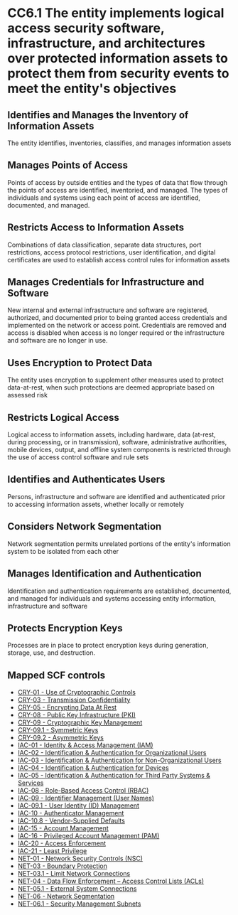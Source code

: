 # CC6.1 The entity implements logical access security software, infrastructure, and architectures over protected information assets to protect them from security events to meet the entity's objectives
## Identifies and Manages the Inventory of Information Assets
The entity identifies, inventories, classifies, and manages information assets
## Manages Points of Access
Points of access by outside entities and the types of data that flow through the points of access are identified, inventoried, and managed. The types of individuals and systems using each point of access are identified, documented, and managed.
## Restricts Access to Information Assets
Combinations of data classification, separate data structures, port restrictions, access protocol restrictions, user identification, and digital certificates are used to establish access control rules for information assets
## Manages Credentials for Infrastructure and Software
New internal and external infrastructure and software are registered, authorized, and documented prior to being granted access credentials and implemented on the network or access point. Credentials are removed and access is disabled when access is no longer required or the infrastructure and software are no longer in use.
## Uses Encryption to Protect Data
The entity uses encryption to supplement other measures used to protect data-at-rest, when such protections are deemed appropriate based on assessed risk
## Restricts Logical Access
Logical access to information assets, including hardware, data (at-rest, during processing, or in transmission), software, administrative authorities, mobile devices, output, and offline system components is restricted through the use of access control software and rule sets
## Identifies and Authenticates Users
Persons, infrastructure and software are identified and authenticated prior to accessing information assets, whether locally or remotely
## Considers Network Segmentation
Network segmentation permits unrelated portions of the entity's information system to be isolated from each other
## Manages Identification and Authentication
Identification and authentication requirements are established, documented, and managed for individuals and systems accessing entity information, infrastructure and software
## Protects Encryption Keys
Processes are in place to protect encryption keys during generation, storage, use, and destruction.
## Mapped SCF controls
- [CRY-01 - Use of Cryptographic Controls](../scf/cry-01-useofcryptographiccontrols.md)
- [CRY-03 - Transmission Confidentiality](../scf/cry-03-transmissionconfidentiality.md)
- [CRY-05 - Encrypting Data At Rest](../scf/cry-05-encryptingdataatrest.md)
- [CRY-08 - Public Key Infrastructure (PKI)](../scf/cry-08-publickeyinfrastructure(pki).md)
- [CRY-09 - Cryptographic Key Management](../scf/cry-09-cryptographickeymanagement.md)
- [CRY-09.1 - Symmetric Keys](../scf/cry-091-symmetrickeys.md)
- [CRY-09.2 - Asymmetric Keys](../scf/cry-092-asymmetrickeys.md)
- [IAC-01 - Identity & Access Management (IAM)](../scf/iac-01-identity&accessmanagement(iam).md)
- [IAC-02 - Identification & Authentication for Organizational Users](../scf/iac-02-identification&authenticationfororganizationalusers.md)
- [IAC-03 - Identification & Authentication for Non-Organizational Users](../scf/iac-03-identification&authenticationfornon-organizationalusers.md)
- [IAC-04 - Identification & Authentication for Devices](../scf/iac-04-identification&authenticationfordevices.md)
- [IAC-05 - Identification & Authentication for Third Party Systems & Services](../scf/iac-05-identification&authenticationforthirdpartysystems&services.md)
- [IAC-08 - Role-Based Access Control (RBAC)](../scf/iac-08-role-basedaccesscontrol(rbac).md)
- [IAC-09 - Identifier Management (User Names)](../scf/iac-09-identifiermanagement(usernames).md)
- [IAC-09.1 - User Identity (ID) Management](../scf/iac-091-useridentity(id)management.md)
- [IAC-10 - Authenticator Management](../scf/iac-10-authenticatormanagement.md)
- [IAC-10.8 - Vendor-Supplied Defaults](../scf/iac-108-vendor-supplieddefaults.md)
- [IAC-15 - Account Management](../scf/iac-15-accountmanagement.md)
- [IAC-16 - Privileged Account Management (PAM)](../scf/iac-16-privilegedaccountmanagement(pam).md)
- [IAC-20 - Access Enforcement](../scf/iac-20-accessenforcement.md)
- [IAC-21 - Least Privilege](../scf/iac-21-leastprivilege.md)
- [NET-01 - Network Security Controls (NSC)](../scf/net-01-networksecuritycontrols(nsc).md)
- [NET-03 - Boundary Protection](../scf/net-03-boundaryprotection.md)
- [NET-03.1 - Limit Network Connections](../scf/net-031-limitnetworkconnections.md)
- [NET-04 - Data Flow Enforcement – Access Control Lists (ACLs)](../scf/net-04-dataflowenforcement–accesscontrollists(acls).md)
- [NET-05.1 - External System Connections](../scf/net-051-externalsystemconnections.md)
- [NET-06 - Network Segmentation](../scf/net-06-networksegmentation.md)
- [NET-06.1 - Security Management Subnets](../scf/net-061-securitymanagementsubnets.md)
